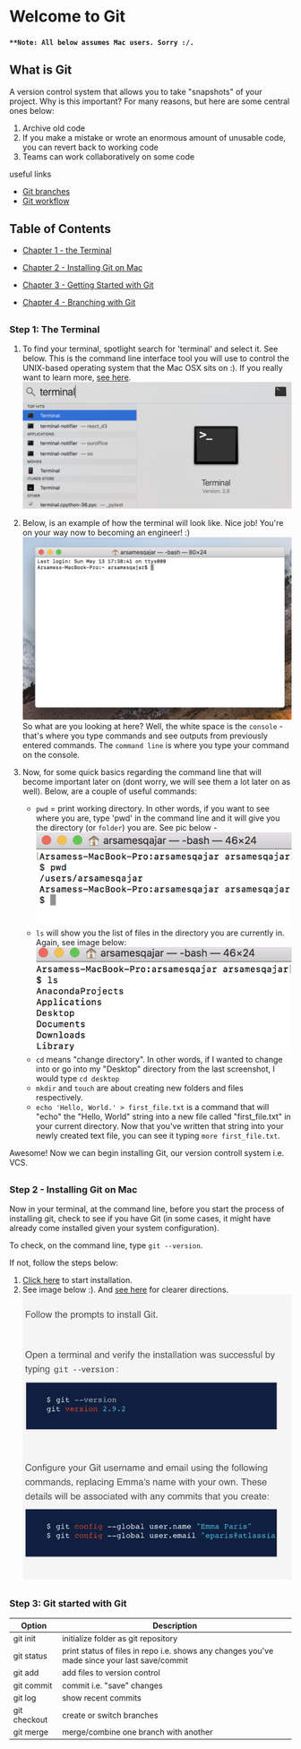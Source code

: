 
# Welcome to Git
#### `**Note: All below assumes Mac users. Sorry :/.`


## What is Git
A version control system that allows you to take "snapshots" of your project. Why is this important? For many reasons, but here are some central ones below:
1. Archive old code
2. If you make a mistake or wrote an enormous amount of unusable code, you can revert back to working code
3. Teams can work collaboratively on some code 

useful links
+ [Git branches](https://gist.github.com/blackfalcon/8428401)
+ [Git workflow](https://guides.github.com/introduction/flow/)




## Table of Contents
  * [Chapter 1 - the Terminal](#chapter-1)
  * [Chapter 2 - Installing Git on Mac](#chapter-2)

  * [Chapter 3 - Getting Started with Git](#chapter-3)
  * [Chapter 4 - Branching with Git](#chapter-4)





## <a id="chapter-1"></a>
### Step 1: The Terminal 
1. To find your terminal, spotlight search for 'terminal' and select it. See below. This is the command line interface tool you will use to control the UNIX-based operating system that the Mac OSX sits on :). If you really want to learn more, [see here](http://blog.teamtreehouse.com/introduction-to-the-mac-os-x-command-line).
![Terminal](spotlight.png)

2. Below, is an example of how the terminal will look like. Nice job! You're on your way now to becoming an engineer! :)
![Terminal](terminal.png)
So what are you looking at here? Well, the white space is the `console` - that's where you type commands and see outputs from previously entered commands. The `command line` is where you type your command on the console.

3. Now, for some quick basics regarding the command line that will become important later on (dont worry, we will see them a lot later on as well). Below, are a couple of useful commands:
      + `pwd` = print working directory. In other words, if you want to see where you are, type 'pwd' in the command line and it will give you the directory (or `folder`) you are. See pic below - ![pwd](pwd.png)
      + `ls` will show you the list of files in the directory you are currently in. Again, see image below: ![ls](ls.png)
      + `cd` means "change directory". In other words, if I wanted to change into or go into my "Desktop" directory from the last screenshot, I would type `cd desktop`
      + `mkdir` and `touch` are about creating new folders and files respectively.  
      + `echo 'Hello, World.' > first_file.txt` is a command that will "echo" the "Hello, World" string into a new file called "first_file.txt" in your current directory. Now that you've written that string into your newly created text file, you can see it typing `more first_file.txt`.

Awesome! Now we can begin installing Git, our version controll system i.e. VCS. 


## <a id="chapter-2"></a>
### Step 2 - Installing Git on Mac

Now in your terminal, at the command line, before you start the process of installing git, check to see if you have Git (in some cases, it might have already come installed given your system configuration). 

To check, on the command line, type `git --version`. 

If not, follow the steps below:

1. [Click here](https://sourceforge.net/projects/git-osx-installer/files/) to start installation.
2. See image below :). And [see here](https://www.atlassian.com/git/tutorials/install-git) for clearer directions. ![install](git_install.png)



## <a id="chapter-3"></a>
### Step 3: Git started with Git


| Option | Description |
| ------ | -------- |
| git init   | initialize folder as git repository |
| git status | print status of files in repo i.e. shows any changes you've made since your last save/commit  |
| git add | add files to version control|
|git commit| commit i.e. "save" changes|
| git log|  show recent commits|
|git checkout| create or switch branches|
|git merge | merge/combine one branch with another
